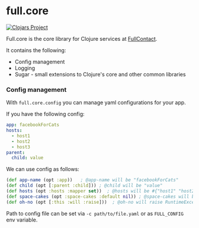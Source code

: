 # full.core

[![Clojars Project](http://clojars.org/fullcontact/full.core/latest-version.svg)](http://clojars.org/fullcontact/full.core)

Full.core is the core library for Clojure services at [FullContact](//fullcontact.com).

It contains the following:

* Config management
* Logging
* Sugar - small extensions to Clojure's core and other common libraries

### Config management

With `full.core.config` you can manage yaml configurations for your app.

If you have the following config:

```yaml
app: facebookForCats
hosts:
  - host1
  - host2
  - host3
parent:
  child: value
```

We can use config as follows:

```clojure
(def app-name (opt :app))   ; @app-name will be "facebookForCats"
(def child (opt [:parent :child])) ; @child will be "value"
(def hosts (opt :hosts :mapper set))  ; @hosts will be #{"host1" "host2" "host3"}
(def space-cakes (opt :space-cakes :default nil)) ; @space-cakes will be nil
(def oh-no (opt [:this :will :raise]))  ; @oh-no will raise RuntimeException
```

Path to config file can be set via `-c path/to/file.yaml` or as `FULL_CONFIG`
env variable.
